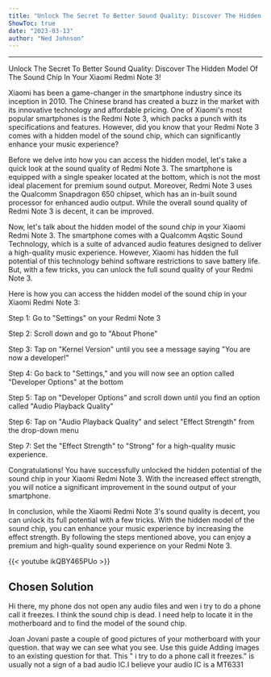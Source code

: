 ```yaml
---
title: "Unlock The Secret To Better Sound Quality: Discover The Hidden Model Of The Sound Chip In Your Xiaomi Redmi Note 3!"
ShowToc: true 
date: "2023-03-13"
author: "Ned Johnson"
---
```

*****
Unlock The Secret To Better Sound Quality: Discover The Hidden Model Of The Sound Chip In Your Xiaomi Redmi Note 3!

Xiaomi has been a game-changer in the smartphone industry since its inception in 2010. The Chinese brand has created a buzz in the market with its innovative technology and affordable pricing. One of Xiaomi's most popular smartphones is the Redmi Note 3, which packs a punch with its specifications and features. However, did you know that your Redmi Note 3 comes with a hidden model of the sound chip, which can significantly enhance your music experience?

Before we delve into how you can access the hidden model, let's take a quick look at the sound quality of Redmi Note 3. The smartphone is equipped with a single speaker located at the bottom, which is not the most ideal placement for premium sound output. Moreover, Redmi Note 3 uses the Qualcomm Snapdragon 650 chipset, which has an in-built sound processor for enhanced audio output. While the overall sound quality of Redmi Note 3 is decent, it can be improved.

Now, let's talk about the hidden model of the sound chip in your Xiaomi Redmi Note 3. The smartphone comes with a Qualcomm Aqstic Sound Technology, which is a suite of advanced audio features designed to deliver a high-quality music experience. However, Xiaomi has hidden the full potential of this technology behind software restrictions to save battery life. But, with a few tricks, you can unlock the full sound quality of your Redmi Note 3.

Here is how you can access the hidden model of the sound chip in your Xiaomi Redmi Note 3:

Step 1: Go to "Settings" on your Redmi Note 3

Step 2: Scroll down and go to "About Phone"

Step 3: Tap on "Kernel Version" until you see a message saying "You are now a developer!"

Step 4: Go back to "Settings," and you will now see an option called "Developer Options" at the bottom

Step 5: Tap on "Developer Options" and scroll down until you find an option called "Audio Playback Quality"

Step 6: Tap on "Audio Playback Quality" and select "Effect Strength" from the drop-down menu

Step 7: Set the "Effect Strength" to "Strong" for a high-quality music experience.

Congratulations! You have successfully unlocked the hidden potential of the sound chip in your Xiaomi Redmi Note 3. With the increased effect strength, you will notice a significant improvement in the sound output of your smartphone.

In conclusion, while the Xiaomi Redmi Note 3's sound quality is decent, you can unlock its full potential with a few tricks. With the hidden model of the sound chip, you can enhance your music experience by increasing the effect strength. By following the steps mentioned above, you can enjoy a premium and high-quality sound experience on your Redmi Note 3.

{{< youtube ikQBY465PUo >}} 



## Chosen Solution
 Hi there,
my phone dos not open any audio files and wen i try to do a phone call it freezes.
I think the sound chip is dead.
I need help to locate it in the motherboard and to find the model of the sound chip.

 Joan Jovani paste a couple of good pictures of your motherboard with your question. that way we can see what you see. Use this guide Adding images to an existing question for that. This " i try to do a phone call it freezes." is usually not a sign of a bad audio IC.I believe your audio IC is a MT6331




